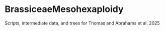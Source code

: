 # BrassiceaeMesohexaploidy
Scripts, intermediate data, and trees for Thomas and Abrahams et al. 2025
